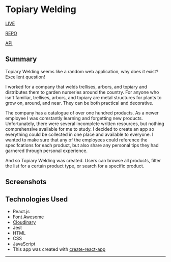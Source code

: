 # Topiary Welding

[LIVE](https://at-product-guide.now.sh)

[REPO](https://github.com/capnnemo2/at-product-guide)

[API](https://github.com/capnnemo2/at-product-guide-api)

## Summary

Topiary Welding seems like a random web application, why does it exist? Excellent question!

I worked for a company that welds trellises, arbors, and topiary and distributes them to garden nurseries around the country. For anyone who isn't familiar, trellises, arbors, and topiary are metal structures for plants to grow on, around, and near. They can be both practical and decorative.

The company has a catalogue of over one hundred products. As a newer employee I was comstantly learning and forgetting new products. Unfortunately, there were several incomplete written resources, but nothing comprehensive available for me to study. I decided to create an app so everything could be collected in one place and available to everyone. I wanted to make sure that any of the employees could reference the specifcations for each product, but also share any personal tips they had garnered through personal experience.

And so Topiary Welding was created. Users can browse all products, filter the list for a certain product type, or search for a specific product.

## Screenshots

## Technologies Used

- React.js
- [Font Awesome](https://www.npmjs.com/package/@fortawesome/react-fontawesome)
- [Cloudinary](https://www.npmjs.com/package/cloudinary)
- Jest
- HTML
- CSS
- JavaScript
- This app was created with [create-react-app](https://github.com/facebook/create-react-app)

---
